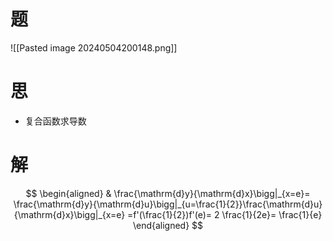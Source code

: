 # 题

![[Pasted image 20240504200148.png]]

# 思

- 复合函数求导数

# 解

$$
\begin{aligned}
	& \frac{\mathrm{d}y}{\mathrm{d}x}\bigg|_{x=e}= \frac{\mathrm{d}y}{\mathrm{d}u}\bigg|_{u=\frac{1}{2}}\frac{\mathrm{d}u}{\mathrm{d}x}\bigg|_{x=e}
	=f'(\frac{1}{2})f'(e)= 2 \frac{1}{2e}= \frac{1}{e}
\end{aligned}
$$
